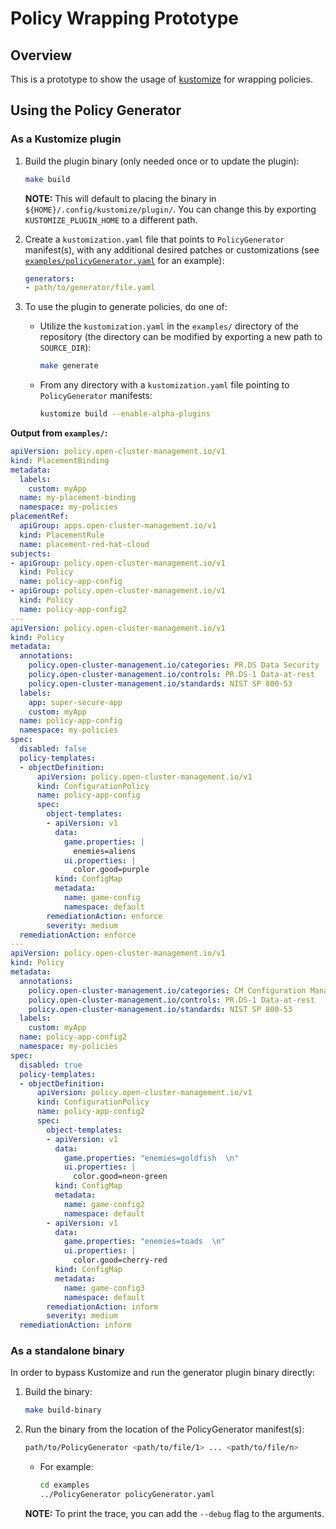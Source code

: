 # Policy Wrapping Prototype

## Overview

This is a prototype to show the usage of [kustomize](https://kustomize.io/) for wrapping policies.

## Using the Policy Generator

### As a Kustomize plugin

1. Build the plugin binary (only needed once or to update the plugin):
    ```bash
    make build
    ```
    **NOTE:** This will default to placing the binary in `${HOME}/.config/kustomize/plugin/`. You can change this by exporting `KUSTOMIZE_PLUGIN_HOME` to a different path.

2. Create a `kustomization.yaml` file that points to `PolicyGenerator` manifest(s), with any additional desired patches or customizations (see [`examples/policyGenerator.yaml`](./examples/policyGenerator.yaml) for an example):
    ```yaml
    generators:
    - path/to/generator/file.yaml
    ```

3. To use the plugin to generate policies, do one of:
    - Utilize the `kustomization.yaml` in the `examples/` directory of the repository (the directory can be modified by exporting a new path to `SOURCE_DIR`):
      ```bash
      make generate
      ```
    - From any directory with a `kustomization.yaml` file pointing to `PolicyGenerator` manifests:
      ```bash
      kustomize build --enable-alpha-plugins
      ```

**Output from `examples/`:**
```yaml
apiVersion: policy.open-cluster-management.io/v1
kind: PlacementBinding
metadata:
  labels:
    custom: myApp
  name: my-placement-binding
  namespace: my-policies
placementRef:
  apiGroup: apps.open-cluster-management.io/v1
  kind: PlacementRule
  name: placement-red-hat-cloud
subjects:
- apiGroup: policy.open-cluster-management.io/v1
  kind: Policy
  name: policy-app-config
- apiGroup: policy.open-cluster-management.io/v1
  kind: Policy
  name: policy-app-config2
---
apiVersion: policy.open-cluster-management.io/v1
kind: Policy
metadata:
  annotations:
    policy.open-cluster-management.io/categories: PR.DS Data Security
    policy.open-cluster-management.io/controls: PR.DS-1 Data-at-rest
    policy.open-cluster-management.io/standards: NIST SP 800-53
  labels:
    app: super-secure-app
    custom: myApp
  name: policy-app-config
  namespace: my-policies
spec:
  disabled: false
  policy-templates:
  - objectDefinition:
      apiVersion: policy.open-cluster-management.io/v1
      kind: ConfigurationPolicy
      name: policy-app-config
      spec:
        object-templates:
        - apiVersion: v1
          data:
            game.properties: |
              enemies=aliens
            ui.properties: |
              color.good=purple
          kind: ConfigMap
          metadata:
            name: game-config
            namespace: default
        remediationAction: enforce
        severity: medium
  remediationAction: enforce
---
apiVersion: policy.open-cluster-management.io/v1
kind: Policy
metadata:
  annotations:
    policy.open-cluster-management.io/categories: CM Configuration Management
    policy.open-cluster-management.io/controls: PR.DS-1 Data-at-rest
    policy.open-cluster-management.io/standards: NIST SP 800-53
  labels:
    custom: myApp
  name: policy-app-config2
  namespace: my-policies
spec:
  disabled: true
  policy-templates:
  - objectDefinition:
      apiVersion: policy.open-cluster-management.io/v1
      kind: ConfigurationPolicy
      name: policy-app-config2
      spec:
        object-templates:
        - apiVersion: v1
          data:
            game.properties: "enemies=goldfish  \n"
            ui.properties: |
              color.good=neon-green
          kind: ConfigMap
          metadata:
            name: game-config2
            namespace: default
        - apiVersion: v1
          data:
            game.properties: "enemies=toads  \n"
            ui.properties: |
              color.good=cherry-red
          kind: ConfigMap
          metadata:
            name: game-config3
            namespace: default
        remediationAction: inform
        severity: medium
  remediationAction: inform
```

### As a standalone binary

In order to bypass Kustomize and run the generator plugin binary directly:

1. Build the binary:
    ```bash
    make build-binary
    ```

2. Run the binary from the location of the PolicyGenerator manifest(s):
    ```bash
    path/to/PolicyGenerator <path/to/file/1> ... <path/to/file/n>
    ```
    - For example:
      ```bash
      cd examples
      ../PolicyGenerator policyGenerator.yaml
      ```
    **NOTE:** To print the trace, you can add the `--debug` flag to the arguments.